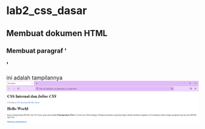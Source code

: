 # lab2_css_dasar
## Membuat dokumen HTML

### Membuat paragraf '<p>'
ini adalah tampilannya
![gambar 1](screenshot/gambar1.png)
